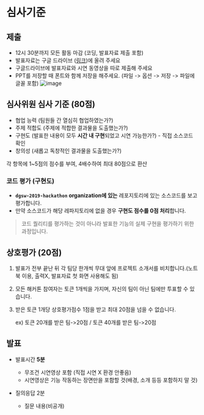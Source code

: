 # 심사기준

## 제출
* 12시 30분까지 모든 활동 마감 (코딩, 발표자료 제출 포함)
* 발표자료는 구글 드라이브 ([링크](https://drive.google.com/open?id=1P4ruV0DwRFvieD1ursNW3ks58h-mU_Fc))에 올려 주세요
* 구글드라이브에 발표자료와 시연 동영상을 따로 제출해 주세요
* PPT를 저장할 때 폰트와 함께 저장을 해주세요. (파일 -> 옵션 -> 저장 -> 파일에 글꼴 포함)
![image](https://user-images.githubusercontent.com/32216112/61339157-6c1e2400-a877-11e9-8334-98cc22fe2fd8.png)

## 심사위원 심사 기준 (80점)

* 협업 능력 (팀원들 간 열심히 협업하였는가?)
* 주제 적합도 (주제에 적합한 결과물을 도출했는가?)
* 구현도 (발표한 내용이 모두 **시간 내 구현**되었고 시연 가능한가?) - 직접 소스코드 확인
* 창의성 (새롭고 독창적인 결과물을 도출했는가?)

각 항목에 1~5점의 점수를 부여, 4배수하여 최대 80점으로 환산

### 코드 평가 (구현도)

* **`dgsw-2019-hackathon` organization에 있는** 레포지토리에 있는 소스코드를 보고 평가합니다.
* 만약 소스코드가 해당 레파지토리에 없을 경우 **구현도 점수를 0점 처리**합니다.

> 코드 퀄리티를 평가하는 것이 아니라 발표한 기능의 실제 구현을 평가하기 위한 과정입니다.

## 상호평가 (20점)

1. 발표가 전부 끝난 뒤 각 팀당 한개씩 무대 앞에 프로젝트 소개서를 비치합니다.(노트북 이용, 출력X, 발표자료 첫 화면 사용해도 됨)
2. 모든 해커톤 참여자는 토큰 1개씩을 가지며, 자신의 팀이 아닌 팀에만 투표할 수 있습니다. 
3. 받은 토큰 1개당 상호평가점수 1점을 받고 최대 20점을 넘을 수 없습니다.

    ex) 토큰 20개를 받은 팀->20점 / 토큰 40개를 받은 팀->20점

## 발표

* 발표시간 **5분** 
  * 무조건 시연영상 포함 (직접 시연 X 환경 안좋음)
  * 시연영상은 기능 작동하는 장면만을 포함할 것(배경, 소개 등등 포함하지 말 것)

* 질의응답 2분
  * 질문 내용(비공개)
